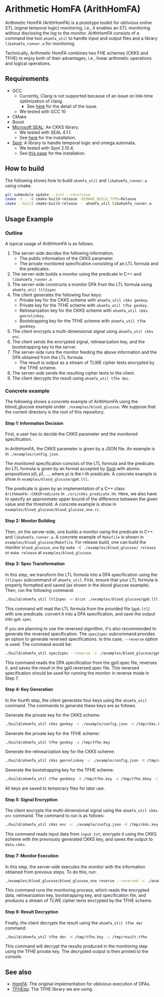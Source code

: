 Arithmetic HomFA (ArithHomFA)
=============================

Arithmetic HomFA (ArithHomFA) is a prototype toolkit for oblivious online STL (signal temporal logic) monitoring, i.e., it enables an STL monitoring without disclosing the log to the monitor. ArithHomFA consists of a command line tool `ahomfa_util` to handle input and output files and a library `libahomfa_runner.a` for monitoring.

Technically, Arithmetic HomFA combines two FHE schemes (CKKS and TFHE) to enjoy both of their advantages, i.e., linear arithmetic operations and logical operations.

Requirements
------------

- GCC
    - Currently, Clang is not supported because of an issue on link-time optimization of clang.
        - See [here](https://stackoverflow.com/questions/60225945/explicit-c-template-instantiation-with-clang) for the detail of the issue.
    - We tested with GCC 10
- CMake
- Boost
- [Microsoft SEAL](https://github.com/microsoft/SEAL): An CKKS library.
    - We tested with SEAL 4.1.1.
    - See [here](https://spot.lre.epita.fr/install.html) for the installation.
- [Spot](https://spot.lre.epita.fr/): A library to handle temporal logic and omega automata. 
    - We tested with Spot 2.10.4.
    - See [this page](https://spot.lre.epita.fr/install.html) for the installation.

How to build
------------

The following shows how to build `ahomfa_util` and `libahomfa_runner.a` using cmake.

```sh
git submodule update --init --recursive
cmake -S . -B cmake-build-release -DCMAKE_BUILD_TYPE=Release
cmake --build cmake-build-release -- ahomfa_util libahomfa_runner.a
```

Usage Example
-------------

### Outline

A typical usage of ArithHomFA is as follows.

1. The server-side decides the following information.
    - The public information of the CKKS parameter.
    - The private monitored specification consisting of an LTL formula and the predicates.
2. The server-side builds a monitor using the predicate in C++ and `libahomfa_runner.a`
3. The server-side constructs a monitor DFA from the LTL formula using `ahomfa_util ltl2spec`
4. The client generates the following four keys:
    - Private key for the CKKS scheme with `ahomfa_util ckks genkey`.
    - Private key for the TFHE scheme with `ahomfa_util tfhe genkey`.
    - Relinearization key for the CKKS scheme with `ahomfa_util ckks genrelinkey`.
    - Bootstrapping key for the TFHE scheme with `ahomfa_util tfhe genbkey`.
5. The client encrypts a multi-dimensional signal using `ahomfa_util ckks enc`.
6. The client sends the encrypted signal, relinearization key, and the bootstrapping key to the server.
7. The server-side runs the monitor feeding the above information and the DFA obtained from the LTL formula.
    - The result is output as a stream of TLWE cipher texts encrypted by the TFHE scheme.
8. The server-side sends the resulting cipher texts to the client.
9. The client decrypts the result using `ahomfa_util tfhe dec`.

### Concrete example

The following shows a concrete example of ArithHomFA using the blood_glucose example under `./examples/blood_glucose`. We suppose that the current directory is the root of this repository.

#### Step 1: Information Decision

First, a user has to decide the CKKS parameter and the monitored specification.

In ArithHomFA, the CKKS parameter is given by a JSON file. An example is in `./examples/config.json`.

The monitored specification consists of the LTL formula and the predicate. An LTL formula is given by an format accepted by [Spot](https://spot.lre.epita.fr/) with atomic propositions p0, p1, ..., where pi is the i-th predicate. A concrete example is show in `examples/blood_glucose/gp0.ltl`.

The predicate is given by an implementation of a C++ class `ArithHomFA::CKKSPredicate` in `./src/ckks_predicate.hh`. Here, we also have to specify an approximate upper bound of the difference between the given value and the threshold. A concrete example is show in `examples/blood_glucose/blood_glucose_one.cc`.

#### Step 2: Monitor Building

Then, on the server-side, one builds a monitor using the predicate in C++ and `libahomfa_runner.a`. A concrete example of `Makefile` is shown in `examples/blood_glucose/Makefile`. For release build, one can build the monitor `blood_glucose_one` by `make -C ./examples/blood_glucose/ release` or `make release` at `examples/blood_glucose`.

#### Step 3: Spec Transformation

In this step, we transform the LTL formula into a DFA specification using the  `ltl2spec` subcommand of `ahomfa_util`. First, ensure that your LTL formula is properly formatted and saved (as shown in the blood glucose example). Then, run the following command:

```sh
./build/ahomfa_util ltl2spec -e $(cat ./examples/blood_glucose/gp0.ltl) --num-vars 1 > ./examples/blood_glucose/gp0.spec
```
This command will read the LTL formula from the provided file (`gp0.ltl`) with one predicate, convert it into a DFA specification, and save the output into `gp0.spec`.

If you are planning to use the reversed algorithm, it's also recommended to generate the reversed specification. The `spec2spec` subcommand provides an option to generate reversed specifications. In this case, `--reverse` option is used. The command would be:

```sh
./build/ahomfa_util spec2spec --reverse -i ./examples/blood_glucose/gp0.spec -o ./examples/blood_glucose/gp0.reversed.spec
```

This command reads the DFA specification from the gp0.spec file, reverses it, and saves the result in the gp0.reversed.spec file. This reversed specification should be used for running the monitor in reverse mode in Step 7.

#### Step 4: Key Generation

In the fourth step, the client generates four keys using the `ahomfa_util` command. The commands to generate these keys are as follows.

Generate the private key for the CKKS scheme:

```sh
./build/ahomfa_util ckks genkey -c ./example/config.json -o /tmp/ckks.key
```

Generate the private key for the TFHE scheme:

```sh
./build/ahomfa_util tfhe genkey -o /tmp/tfhe.key
```

Generate the relinearization key for the CKKS scheme:

```sh
./build/ahomfa_util ckks genrelinkey -c ./example/config.json -K /tmp/ckks.key -o /tmp/ckks.relinkey
```

Generate the bootstrapping key for the TFHE scheme:

```sh
./build/ahomfa_util tfhe genbkey -K /tmp/tfhe.key -o /tmp/tfhe.bkey -c ./example/config.json -S /tmp/ckks.key
```

All keys are saved to temporary files for later use.

#### Step 5: Signal Encryption

The client encrypts the multi-dimensional signal using the `ahomfa_util ckks enc` command. The command to run is as follows:

```sh
./build/ahomfa_util ckks enc -c ./example/config.json -K /tmp/ckks.key -o /tmp/data.ckks < ./examples/blood_glucose/input.txt
```

This command reads input data from `input.txt`, encrypts it using the CKKS scheme with the previously generated CKKS key, and saves the output to `data.ckks`.

#### Step 7: Monitor Execution

In this step, the server-side executes the monitor with the information obtained from previous steps. To do this, run:

```sh
./examples/blood_glucose/blood_glucose_one reverse --reversed -c ./example/config.json -f ./examples/blood_glucose/gp0.reversed.spec -r /tmp/ckks.relinkey -b /tmp/tfhe.bkey < /tmp/data.ckks > /tmp/result.tfhe
```

This command runs the monitoring process, which reads the encrypted data, relinearization key, bootstrapping key, and specification file, and produces a stream of TLWE cipher texts encrypted by the TFHE scheme.

#### Step 9: Result Decryption

Finally, the client decrypts the result using the `ahomfa_util tfhe dec` command:

```sh
./build/ahomfa_util tfhe dec -K /tmp/tfhe.key -i /tmp/result.tfhe
```

This command will decrypt the results produced in the monitoring step using the TFHE private key. The decrypted output is then printed to the console.

See also
--------

- [HomFA](https://github.com/virtualsecureplatform/homfa): The original implementation for *oblivious* execution of DFAs.
- [TFHEpp](https://github.com/virtualsecureplatform/TFHEpp/tree/master/include): The TFHE library we are using.
